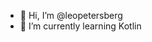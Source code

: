 - 👋 Hi, I’m @leopetersberg
- 🌱 I’m currently learning Kotlin

<!---
leopetersberg/leopetersberg is a ✨ special ✨ repository because its `README.md` (this file) appears on your GitHub profile.
You can click the Preview link to take a look at your changes.
--->
